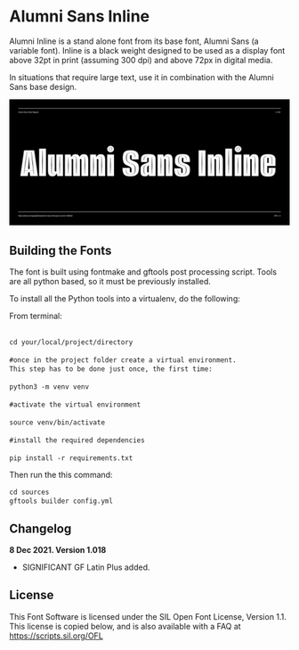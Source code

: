 # Alumni Sans Inline

Alumni Inline is a stand alone font from its base font, Alumni Sans (a variable font). Inline is a black weight designed to be used as a display font above 32pt in print (assuming 300 dpi) and above 72px in digital media. 

In situations that require large text, use it in combination with the Alumni Sans base design.


![Sample Image](documentation/image1.png)

## Building the Fonts

The font is built using fontmake and gftools post processing script. Tools are all python based, so it must be previously installed.

To install all the Python tools into a virtualenv, do the following:

From terminal:

```

cd your/local/project/directory

#once in the project folder create a virtual environment. 
This step has to be done just once, the first time:

python3 -m venv venv

#activate the virtual environment

source venv/bin/activate

#install the required dependencies

pip install -r requirements.txt

```

Then run the this command:

```
cd sources
gftools builder config.yml
```

## Changelog

**8 Dec 2021. Version 1.018**
- SIGNIFICANT GF Latin Plus added.


## License

This Font Software is licensed under the SIL Open Font License, Version 1.1.
This license is copied below, and is also available with a FAQ at
https://scripts.sil.org/OFL
